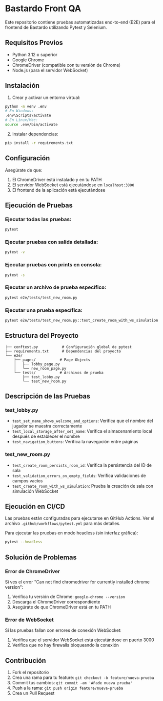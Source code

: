 # Bastardo Front QA

Este repositorio contiene pruebas automatizadas end-to-end (E2E) para el frontend de Bastardo utilizando Pytest y Selenium.

## Requisitos Previos

- Python 3.12 o superior
- Google Chrome
- ChromeDriver (compatible con tu versión de Chrome)
- Node.js (para el servidor WebSocket)

## Instalación

1. Crear y activar un entorno virtual:
```bash
python -m venv .env
# En Windows:
.env\Scripts\activate
# En Linux/Mac:
source .env/bin/activate
```

2. Instalar dependencias:
```bash
pip install -r requirements.txt
```

## Configuración

Asegúrate de que:
1. El ChromeDriver está instalado y en tu PATH
2. El servidor WebSocket está ejecutándose en `localhost:3000`
3. El frontend de la aplicación está ejecutándose

## Ejecución de Pruebas

### Ejecutar todas las pruebas:
```bash
pytest
```

### Ejecutar pruebas con salida detallada:
```bash
pytest -v
```

### Ejecutar pruebas con prints en consola:
```bash
pytest -s
```

### Ejecutar un archivo de prueba específico:
```bash
pytest e2e/tests/test_new_room.py
```

### Ejecutar una prueba específica:
```bash
pytest e2e/tests/test_new_room.py::test_create_room_with_ws_simulation
```

## Estructura del Proyecto

```
├── conftest.py           # Configuración global de pytest
├── requirements.txt      # Dependencias del proyecto
└── e2e/
    ├── pages/           # Page Objects
    │   ├── lobby_page.py
    │   └── new_room_page.py
    └── tests/           # Archivos de prueba
        ├── test_lobby.py
        └── test_new_room.py
```

## Descripción de las Pruebas

### test_lobby.py
- `test_set_name_shows_welcome_and_options`: Verifica que el nombre del jugador se muestra correctamente
- `test_local_storage_after_set_name`: Verifica el almacenamiento local después de establecer el nombre
- `test_navigation_buttons`: Verifica la navegación entre páginas

### test_new_room.py
- `test_create_room_persists_room_id`: Verifica la persistencia del ID de sala
- `test_validation_errors_on_empty_fields`: Verifica validaciones de campos vacíos
- `test_create_room_with_ws_simulation`: Prueba la creación de sala con simulación WebSocket

## Ejecución en CI/CD

Las pruebas están configuradas para ejecutarse en GitHub Actions. Ver el archivo `.github/workflows/pytest.yml` para más detalles.

Para ejecutar las pruebas en modo headless (sin interfaz gráfica):
```bash
pytest --headless
```

## Solución de Problemas

### Error de ChromeDriver
Si ves el error "Can not find chromedriver for currently installed chrome version":
1. Verifica tu versión de Chrome: `google-chrome --version`
2. Descarga el ChromeDriver correspondiente
3. Asegúrate de que ChromeDriver está en tu PATH

### Error de WebSocket
Si las pruebas fallan con errores de conexión WebSocket:
1. Verifica que el servidor WebSocket está ejecutándose en puerto 3000
2. Verifica que no hay firewalls bloqueando la conexión

## Contribución

1. Fork el repositorio
2. Crea una rama para tu feature: `git checkout -b feature/nueva-prueba`
3. Commit tus cambios: `git commit -am 'Añade nueva prueba'`
4. Push a la rama: `git push origin feature/nueva-prueba`
5. Crea un Pull Request